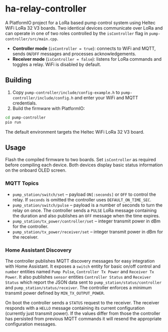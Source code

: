 # ha-relay-controller

A PlatformIO project for a LoRa based pump control system using Heltec WiFi LoRa 32 V3 boards. Two identical devices communicate over LoRa and can operate in one of two roles controlled by the `isController` flag in `pump-controller/src/main.cpp`.

- **Controller mode** (`isController = true`): connects to WiFi and MQTT, sends `ON`/`OFF` messages and processes acknowledgements.
- **Receiver mode** (`isController = false`): listens for LoRa commands and toggles a relay. WiFi is disabled by default.

## Building

1. Copy `pump-controller/include/config-example.h` to `pump-controller/include/config.h` and enter your WiFi and MQTT credentials.
2. Build the firmware with PlatformIO:

```bash
cd pump-controller
pio run
```

The default environment targets the Heltec WiFi LoRa 32 V3 board.

## Usage

Flash the compiled firmware to two boards. Set `isController` as required before compiling each device. Both devices display basic status information on the onboard OLED screen.

### MQTT Topics

- `pump_station/switch/set` – payload `ON[:seconds]` or `OFF` to control the relay. If `seconds` is omitted the controller uses `DEFAULT_ON_TIME_SEC`.
- `pump_station/switch/pulse` – payload is a number of seconds to turn the relay on once. The controller sends a `PULSE` LoRa message containing the duration and also publishes an `OFF` message when the time expires.
- `pump_station/tx_power/controller/set` – integer transmit power in dBm for the controller.
- `pump_station/tx_power/receiver/set` – integer transmit power in dBm for the receiver.

### Home Assistant Discovery

The controller publishes MQTT discovery messages for easy integration with Home Assistant.
It exposes a `switch` entity for basic on/off control and `number` entities named
`Pump Pulse`, `Controller Tx Power` and `Receiver Tx Power`.
It also publishes `sensor` entities `Controller Status` and `Receiver Status`
which report the JSON data sent to `pump_station/status/controller` and
`pump_station/status/receiver`.
The controller enforces a minimum transmit power defined by `MIN_TX_OUTPUT_POWER`.

On boot the controller sends a `STATUS` request to the receiver. The receiver
responds with a `HELLO` message containing its current configuration (currently
just transmit power). If the values differ from those the controller has
persisted from previous MQTT commands it will resend the appropriate
configuration messages.
